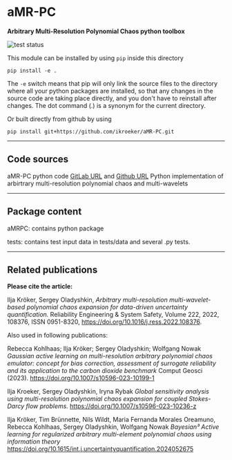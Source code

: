 # aMR-PC
**Arbitrary Multi-Resolution Polynomial Chaos python toolbox**

![test status](https://github.com/ikroeker/aMR-PC/actions/workflows/python-packages.yml/badge.svg?event=push)

This module can be installed by using `pip` inside this directory
```
pip install -e .
```
The `-e` switch means that pip will only link the source files to the directory
where all your python packages are installed, so that any changes in the source
code are taking place directly, and you don't have to reinstall after changes.
The dot command (.) is a  synonym for the current directory.

Or built directly from github by using
```
pip install git+https://github.com/ikroeker/aMR-PC.git
```
---

## Code sources

aMR-PC python code
[GitLab URL](https://git.iws.uni-stuttgart.de/ikroeker/ik_amr-pc)
and 
[Github URL](https://github.com/ikroeker/aMR-PC) 
Python implementation of arbirtrary multi-resolution polynomial chaos and multi-wavelets

---
## Package content

aMRPC: contains python package

tests: contains test input data in tests/data and several .py tests. 

---
## Related publications

 **Please cite the article:**

Ilja Kröker, Sergey Oladyshkin,
*Arbitrary multi-resolution multi-wavelet-based polynomial chaos expansion for data-driven uncertainty quantification.*
Reliability Engineering & System Safety,
Volume 222, 2022, 108376, ISSN 0951-8320,
https://doi.org/10.1016/j.ress.2022.108376.

Also used in following publications:

Rebecca Kohlhaas; Ilja Kröker; Sergey Oladyshkin; Wolfgang Nowak
*Gaussian active learning on multi-resolution arbitrary polynomial chaos emulator: concept for bias correction, assessment of surrogate reliability and its application to the carbon dioxide benchmark*
Comput Geosci (2023).
https://doi.org/10.1007/s10596-023-10199-1


Ilja Kroeker, Sergey Oladyshkin, Iryna Rybak
*Global sensitivity analysis using multi-resolution polynomial chaos expansion for coupled Stokes-Darcy flow problems.*
https://doi.org/10.1007/s10596-023-10236-z


Ilja Kröker, Tim Brünnette, Nils Wildt, Maria Fernanda Morales Oreamuno, Rebecca Kohlhaas, Sergey Oladyshkin, Wolfgang Nowak
*Bayesian³ Active learning for regularized arbitrary multi-element polynomial chaos using information theory*
https://doi.org/10.1615/int.j.uncertaintyquantification.2024052675
